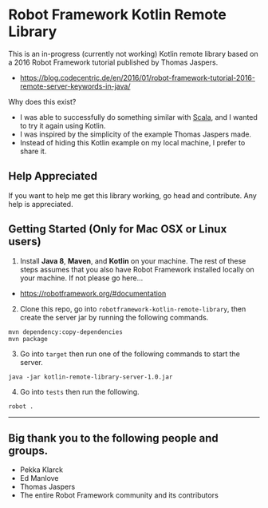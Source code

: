 # Robot Framework Kotlin Remote Library

This is an in-progress (currently not working) Kotlin remote library based on a 2016 Robot Framework tutorial published by Thomas Jaspers.

- https://blog.codecentric.de/en/2016/01/robot-framework-tutorial-2016-remote-server-keywords-in-java/

Why does this exist?
- I was able to successfully do something similar with [Scala](https://github.com/jg8481/robotframework-scala-remote-library), and I wanted to try it again using Kotlin.
- I was inspired by the simplicity of the example Thomas Jaspers made.
- Instead of hiding this Kotlin example on my local machine, I prefer to share it.

## Help Appreciated

If you want to help me get this library working, go head and contribute. Any help is appreciated.

## Getting Started (Only for Mac OSX or Linux users)

1) Install **Java 8**, **Maven**, and **Kotlin** on your machine. The rest of these steps assumes that you also have Robot Framework installed locally on your machine. If not please go here...

- https://robotframework.org/#documentation

2) Clone this repo, go into `robotframework-kotlin-remote-library`, then create the server jar by running the following commands.

```
mvn dependency:copy-dependencies
mvn package
```

3) Go into `target` then run one of the following commands to start the server.

```
java -jar kotlin-remote-library-server-1.0.jar
```

4) Go into `tests` then run the following.

```
robot .
```

***

## Big thank you to the following people and groups.

- Pekka Klarck
- Ed Manlove
- Thomas Jaspers
- The entire Robot Framework community and its contributors
